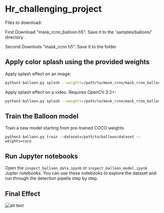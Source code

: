 # Hr_challenging_project

Files to download:

First Download "mask_rcnn_balloon.h5". Save it to the 'samples/balloon/' directory

Second Downlods "mask_rcnn.h5". Save it to the folder


## Apply color splash using the provided weights
Apply splash effect on an image:

```bash
python3 balloon.py splash --weights=/path/to/mask_rcnn/mask_rcnn_balloon.h5 --image=<file name or URL>
```

Apply splash effect on a video. Requires OpenCV 3.2+:

```bash
python3 balloon.py splash --weights=/path/to/mask_rcnn/mask_rcnn_balloon.h5 --video=<file name or URL>
```

## Train the Balloon model

Train a new model starting from pre-trained COCO weights
```
python3 balloon.py train --dataset=/path/to/balloon/dataset --weights=coco
```

## Run Jupyter notebooks
Open the `inspect_balloon_data.ipynb` or `inspect_balloon_model.ipynb` Jupter notebooks. You can use these notebooks to explore the dataset and run through the detection pipelie step by step.


## Final Effect
![alt text](https://raw.githubusercontent.com/YiQiang1996/Hr_challenging_project/samples/balloon/balloon)
